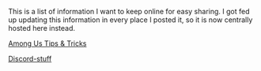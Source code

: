 This is a list of information I want to keep online for easy sharing. I got fed up updating this information in every place I posted it, so it is now centrally hosted here instead.

[Among Us Tips & Tricks](/amongus.html)

[Discord-stuff](/discord.html)
